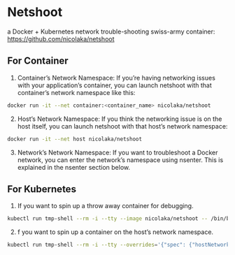 # Netshoot

a Docker + Kubernetes network trouble-shooting swiss-army container: https://github.com/nicolaka/netshoot

## For Container

1. Container’s Network Namespace: If you’re having networking issues with your application’s container, you can launch netshoot with that container’s network namespace like this:

```bash
docker run -it --net container:<container_name> nicolaka/netshoot
```

2. Host’s Network Namespace: If you think the networking issue is on the host itself, you can launch netshoot with that host’s network namespace:

```bash
docker run -it --net host nicolaka/netshoot
```

3. Network’s Network Namespace: If you want to troubleshoot a Docker network, you can enter the network’s namespace using nsenter. This is explained in the nsenter section below.

## For Kubernetes

1. If you want to spin up a throw away container for debugging.

```bash
kubectl run tmp-shell --rm -i --tty --image nicolaka/netshoot -- /bin/bash
```

2. f you want to spin up a container on the host’s network namespace.

```bash
kubectl run tmp-shell --rm -i --tty --overrides='{"spec": {"hostNetwork": true}}' --image nicolaka/netshoot -- /bin/bash
```


